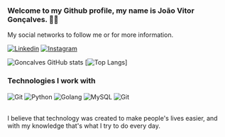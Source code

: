 ### Welcome to my Github profile, my name is João Vitor Gonçalves. 👋🏼
My social networks to follow me or for more information.

[![Linkedin](https://img.shields.io/badge/LinkedIn-0077B5?style=for-the-badge&logo=linkedin&logoColor=white)](https://www.linkedin.com/in/joaovpgoncalves/)
[![Instagram](https://img.shields.io/badge/Instagram-E4405F?style=for-the-badge&logo=instagram&logoColor=white)](https://www.instagram.com/joaovpgoncalves/)

![Goncalves GitHub stats](https://github-readme-stats.vercel.app/api?username=odevgoncalves&show_icons=true&theme=dark&title_color=C0C0C0&text_color=C0C0C0&icon_color=ffa500&border_color=FFFFFF&bg_color=000000&locale=en)
[![Top Langs](https://github-readme-stats.vercel.app/api/top-langs/?username=odevgoncalves&show_icons=true&theme=dark&title_color=C0C0C0&text_color=C0C0C0&icon_color=ffa500&border_color=FFFFFF&bg_color=000000&locale=en)]

### Technologies I work with

<div style="display: inline_block">

<img align="center" alt="Git" src="https://img.shields.io/badge/C%23-239120?style=for-the-badge&logo=c-sharp&logoColor=white" />
<img align="center" alt="Python" src="https://img.shields.io/badge/Python-3776AB?style=for-the-badge&logo=python&logoColor=white" />
<img align="center" alt="Golang" src="https://img.shields.io/badge/Go-00ADD8?style=for-the-badge&logo=go&logoColor=white" />
<img align="center" alt="MySQL" src="https://img.shields.io/badge/MySQL-00000F?style=for-the-badge&logo=mysql&logoColor=white" />
<img align="center" alt="Git" src="https://img.shields.io/badge/GIT-E44C30?style=for-the-badge&logo=git&logoColor=white" />

</div><br/>

I believe that technology was created to make people's lives easier, and with my knowledge that's what I try to do every day.
